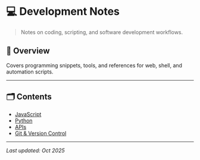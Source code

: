 # 💻 Development Notes

> Notes on coding, scripting, and software development workflows.

## 📘 Overview
Covers programming snippets, tools, and references for web, shell, and automation scripts.

---

## 🗂️ Contents
- [JavaScript](javascript.md)
- [Python](python.md)
- [APIs](api.md)
- [Git & Version Control](git.md)

---

_Last updated: Oct 2025_